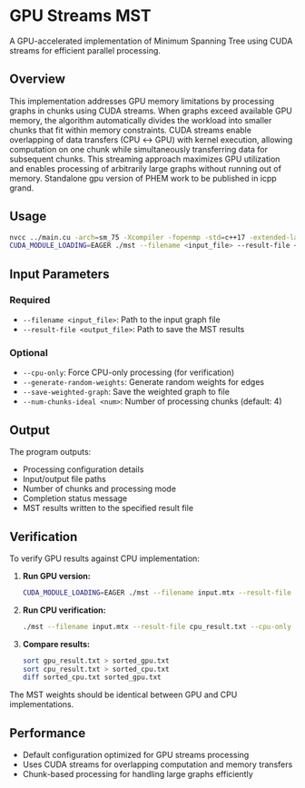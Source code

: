 # GPU Streams MST

A GPU-accelerated implementation of Minimum Spanning Tree using CUDA streams for efficient parallel processing.

## Overview

This implementation addresses GPU memory limitations by processing graphs in chunks using CUDA streams. When graphs exceed available GPU memory, the algorithm automatically divides the workload into smaller chunks that fit within memory constraints. CUDA streams enable overlapping of data transfers (CPU ↔ GPU) with kernel execution, allowing computation on one chunk while simultaneously transferring data for subsequent chunks. This streaming approach maximizes GPU utilization and enables processing of arbitrarily large graphs without running out of memory. Standalone gpu version of PHEM work to be published in icpp grand.

## Usage

```bash
nvcc ../main.cu -arch=sm_75 -Xcompiler -fopenmp -std=c++17 -extended-lambda -lcudart -o mst
CUDA_MODULE_LOADING=EAGER ./mst --filename <input_file> --result-file <output_file> [options]
```

## Input Parameters

### Required
- `--filename <input_file>`: Path to the input graph file
- `--result-file <output_file>`: Path to save the MST results

### Optional
- `--cpu-only`: Force CPU-only processing (for verification)
- `--generate-random-weights`: Generate random weights for edges
- `--save-weighted-graph`: Save the weighted graph to file
- `--num-chunks-ideal <num>`: Number of processing chunks (default: 4)

## Output

The program outputs:
- Processing configuration details
- Input/output file paths
- Number of chunks and processing mode
- Completion status message
- MST results written to the specified result file

## Verification

To verify GPU results against CPU implementation:

1. **Run GPU version:**
   ```bash
   CUDA_MODULE_LOADING=EAGER ./mst --filename input.mtx --result-file gpu_result.txt
   ```

2. **Run CPU verification:**
   ```bash
   ./mst --filename input.mtx --result-file cpu_result.txt --cpu-only
   ```

3. **Compare results:**
   ```bash
   sort gpu_result.txt > sorted_gpu.txt
   sort cpu_result.txt > sorted_cpu.txt
   diff sorted_cpu.txt sorted_gpu.txt
   ```

The MST weights should be identical between GPU and CPU implementations.

## Performance

- Default configuration optimized for GPU streams processing
- Uses CUDA streams for overlapping computation and memory transfers
- Chunk-based processing for handling large graphs efficiently 
